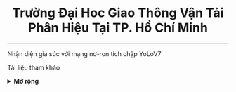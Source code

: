 <div align="center">
  <h1>Trường Đại Hoc Giao Thông Vận Tải<br>Phân Hiệu Tại TP. Hồ Chí Minh</h1>
</div>

</div>
<hr>
<div align="left">
  <p>Nhận diện gia súc với mạng nơ-ron tích chập YoLoV7</p>
</div>

<p>Tài liệu tham khảo</p>
<details><summary> <b>Mở rộng</b> </summary>
<ul>
  <li><a href="https://github.com/WongKinYiu/yolov7">Official YoLov7</a></li>
  <li><a href="https://arxiv.org/abs/2207.02696">YOLOv7: Trainable bag-of-freebies sets new state-of-the-art for real-time object detectors </a></li>
  <li><a href=""></a></li>
  <li><a href=""></a></li>
</ul>
      

</details>
